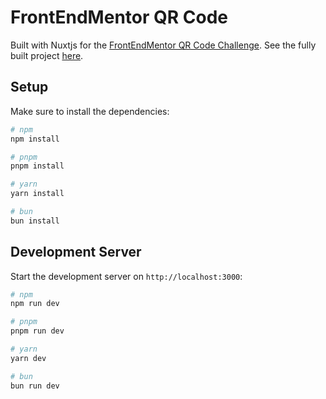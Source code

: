 # FrontEndMentor QR Code


Built with Nuxtjs for the [FrontEndMentor QR Code Challenge](https://www.frontendmentor.io/challenges/qr-code-component-iux_sIO_H).
See the fully built project [here](https://steady-crisp-9df8f4.netlify.app/).

## Setup

Make sure to install the dependencies:

```bash
# npm
npm install

# pnpm
pnpm install

# yarn
yarn install

# bun
bun install
```

## Development Server

Start the development server on `http://localhost:3000`:

```bash
# npm
npm run dev

# pnpm
pnpm run dev

# yarn
yarn dev

# bun
bun run dev
```